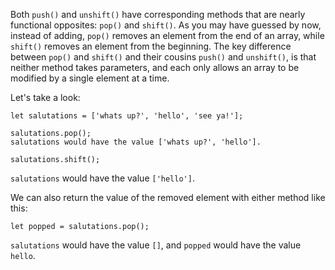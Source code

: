 Both `push()` and `unshift()` have corresponding methods that are nearly functional opposites: `pop()` and `shift()`. As you may have
guessed by now, instead of adding, `pop()` removes an element from the end of an array, while `shift()` removes an element from the
beginning. The key difference between `pop()` and `shift()` and their cousins `push()` and `unshift()`, is that neither method takes
parameters, and each only allows an array to be modified by a single element at a time.

Let's take a look:

```
let salutations = ['whats up?', 'hello', 'see ya!'];

salutations.pop();
salutations would have the value ['whats up?', 'hello'].

salutations.shift();
```

`salutations` would have the value `['hello']`.

We can also return the value of the removed element with either method like this:

```
let popped = salutations.pop();
```

`salutations` would have the value `[]`, and `popped` would have the value `hello`.